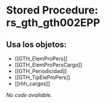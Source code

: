 # Stored Procedure: rs_gth_gth002EPP

## Usa los objetos:
- [[GTH_ElemProPers]]
- [[GTH_ElemProPersCargo]]
- [[GTH_Periodicidad]]
- [[GTH_TipEleProPers]]
- [[rhh_cargos]]

*No code available.*
